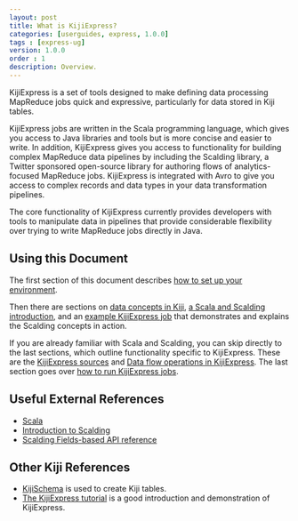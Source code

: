 ```yaml
---
layout: post
title: What is KijiExpress?
categories: [userguides, express, 1.0.0]
tags : [express-ug]
version: 1.0.0
order : 1
description: Overview.
---
```


KijiExpress is a set of tools designed to make defining data processing MapReduce jobs quick and
expressive, particularly for data stored in Kiji tables.

KijiExpress jobs are written in the Scala programming language, which gives you access to
Java libraries and tools but is more concise and easier to write. In addition, KijiExpress
gives you access to functionality for building complex MapReduce data pipelines by
including the Scalding library, a Twitter sponsored open-source library for authoring
flows of analytics-focused MapReduce jobs. KijiExpress is integrated with Avro to give
you access to complex records and data types in your data transformation pipelines.

The core functionality of KijiExpress currently provides developers with tools
to manipulate data in pipelines that provide considerable flexibility over
trying to write MapReduce jobs directly in Java.

## Using this Document

The first section of this document describes [how to set up your
environment]({{site.userguide_express_1_0_0}}/setup).

Then there are sections on [data concepts in
Kiji]({{site.userguide_express_1_0_0}}/data-concepts), [a Scala and Scalding
introduction]({{site.userguide_express_1_0_0}}/basic-scala-scalding), and an [example KijiExpress
job]({{site.userguide_express_1_0_0}}/example-job) that demonstrates and explains the Scalding
concepts in action.

If you are already familiar with Scala and Scalding, you can skip directly to the last sections,
which outline functionality specific to KijiExpress.  These are the [KijiExpress
sources]({{site.userguide_express_1_0_0}}/kiji-sources) and [Data flow operations in
KijiExpress]({{site.userguide_express_1_0_0}}/data-flow-ops).  The last section goes over [how to
run KijiExpress jobs]({{site.userguide_express_1_0_0}}/running-jobs).

## Useful External References

* [Scala](http://www.scala-lang.org/documentation/)
* [Introduction to
  Scalding](https://github.com/twitter/scalding/wiki/Getting-Started#wordcount-in-scalding)
* [Scalding Fields-based API
  reference](https://github.com/twitter/scalding/wiki/Fields-based-API-Reference)

## Other Kiji References

* [KijiSchema]({{site.userguide_schema_1_3_4}}/kiji-schema-overview) is used to
  create Kiji tables.
* [The KijiExpress tutorial]({{site.tutorial_express_devel}}/express-overview) is a good
  introduction and demonstration of KijiExpress.
